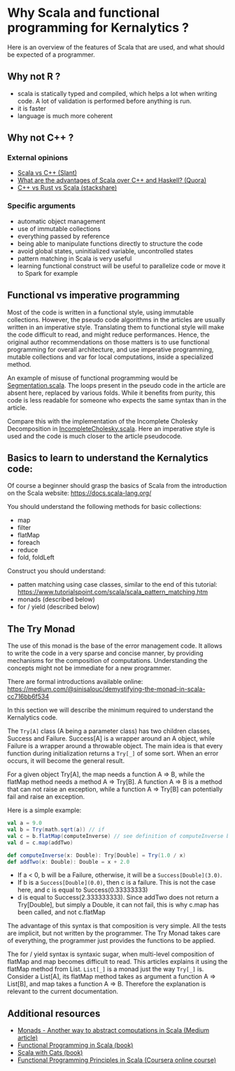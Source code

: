 # Why Scala and functional programming for Kernalytics ?

Here is an overview of the features of Scala that are used, and what should be expected of a programmer.

## Why not R ?

- scala is statically typed and compiled, which helps a lot when writing code. A lot of validation is performed before anything is run.
- it is faster
- language is much more coherent

## Why not C++ ?

### External opinions

- [Scala vs C++ (Slant)](https://www.slant.co/versus/116/127/~scala_vs_c)
- [What are the advantages of Scala over C++ and Haskell? (Quora)](https://www.quora.com/What-are-the-advantages-of-Scala-over-C++-and-Haskell)
- [C++ vs Rust vs Scala (stackshare)](https://stackshare.io/stackups/cplusplus-vs-rust-vs-scala)

### Specific arguments

- automatic object management
- use of immutable collections
- everything passed by reference
- being able to manipulate functions directly to structure the code
- avoid global states, uninitialized variable, uncontrolled states
- pattern matching in Scala is very useful
- learning functional construct will be useful to parallelize code or move it to Spark for example

## Functional vs imperative programming

Most of the code is written in a functional style, using immutable collections. However, the pseudo code algorithms in the articles are usually written in an imperative style. Translating them to functional style will make the code difficult to read, and might reduce performances. Hence, the original author recommendations on those matters is to use functional programming for overall architecture, and use imperative programming, mutable collections and var for local computations, inside a specialized method.

An example of misuse of functional programming would be [Segmentation.scala](/src/main/scala/algo/offlinechangepoint/Segmentation.scala). The loops present in the pseudo code in the article are absent here, replaced by various folds. While it benefits from purity, this code is less readable for someone who expects the same syntax than in the article.

Compare this with the implementation of the Incomplete Cholesky Decomposition in [IncompleteCholesky.scala](/src/main/scala/linalg/IncompleteCholesky.scala). Here an imperative style is used and the code is much closer to the article pseudocode.

## Basics to learn to understand the Kernalytics code:

Of course a beginner should grasp the basics of Scala from the introduction on the Scala website: https://docs.scala-lang.org/

You should understand the following methods for basic collections:
- map
- filter
- flatMap
- foreach
- reduce
- fold, foldLeft

Construct you should understand:
- patten matching using case classes, similar to the end of this tutorial: https://www.tutorialspoint.com/scala/scala_pattern_matching.htm
- monads (described below)
- for / yield (described below)

## The Try Monad

The use of this monad is the base of the error management code. It allows to write the code in a very sparse and concise manner, by providing mechanisms for the composition of computations. Understanding the concepts might not be immediate for a new programmer.

There are formal introductions available online: https://medium.com/@sinisalouc/demystifying-the-monad-in-scala-cc716bb6f534

In this section we will describe the minimum required to understand the Kernalytics code.

The `Try[A]` class (A being a parameter class) has two children classes, Success and Failure. Success[A] is a wrapper around an A object, while Failure is a wrapper around a throwable object. The main idea is that every function during initialization returns a `Try[_]` of some sort. When an error occurs, it will become the general result.

For a given object Try[A], the map needs a function A => B, while the flatMap method needs a method A => Try[B]. A function A => B is a method that can not raise an exception, while a function A => Try[B] can potentially fail and raise an exception.

Here is a simple example:

```scala
val a = 9.0
val b = Try(math.sqrt(a)) // if
val c = b.flatMap(computeInverse) // see definition of computeInverse below
val d = c.map(addTwo)

def computeInverse(x: Double): Try[Double] = Try(1.0 / x)
def addTwo(x: Double): Double = x + 2.0
```

- If a < 0, b will be a Failure, otherwise, it will be a `Success[Double](3.0)`.
- If b is a `Success[Double](0.0)`, then c is a failure. This is not the case here, and c is equal to Success(0.33333333)
- d is equal to Success(2.333333333). Since addTwo does not return a Try[Double], but simply a Double, it can not fail, this is why c.map has been called, and not c.flatMap

The advantage of this syntax is that composition is very simple. All the tests are implicit, but not written by the programmer. The Try Monad takes care of everything, the programmer just provides the functions to be applied.

The for / yield syntax is syntaxic sugar, when multi-level composition of flatMap and map becomes difficult to read. This articles explains it using the flatMap method from List. `List[_]` is a monad just the way `Try[_]` is. Consider a List[A], its flatMap method takes as argument a function A => List[B], and map takes a function A => B. Therefore the explanation is relevant to the current documentation.

## Additional resources

- [Monads - Another way to abstract computations in Scala (Medium article)](http://debasishg.blogspot.com/2008/03/monads-another-way-to-abstract.html)
- [Functional Programming in Scala (book)](https://www.manning.com/books/functional-programming-in-scala)
- [Scala with Cats (book)](https://underscore.io/books/scala-with-cats/)
- [Functional Programming Principles in Scala (Coursera online course)](https://www.coursera.org/learn/progfun1)
